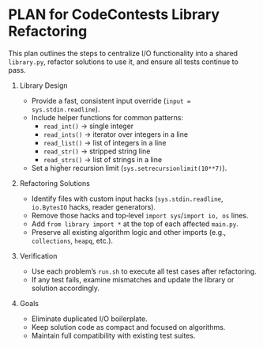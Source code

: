 # PLAN for CodeContests Library Refactoring

This plan outlines the steps to centralize I/O functionality into a shared `library.py`, refactor solutions to use it, and ensure all tests continue to pass.

1. Library Design
   - Provide a fast, consistent input override (`input = sys.stdin.readline`).
   - Include helper functions for common patterns:
     * `read_int()` → single integer
     * `read_ints()` → iterator over integers in a line
     * `read_list()` → list of integers in a line
     * `read_str()` → stripped string line
     * `read_strs()` → list of strings in a line
   - Set a higher recursion limit (`sys.setrecursionlimit(10**7)`).

2. Refactoring Solutions
   - Identify files with custom input hacks (`sys.stdin.readline`, `io.BytesIO` hacks, reader generators).
   - Remove those hacks and top‐level `import sys`/`import io, os` lines.
   - Add `from library import *` at the top of each affected `main.py`.
   - Preserve all existing algorithm logic and other imports (e.g., `collections`, `heapq`, etc.).

3. Verification
   - Use each problem’s `run.sh` to execute all test cases after refactoring.
   - If any test fails, examine mismatches and update the library or solution accordingly.

4. Goals
   - Eliminate duplicated I/O boilerplate.
   - Keep solution code as compact and focused on algorithms.
   - Maintain full compatibility with existing test suites.
